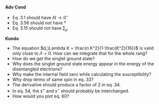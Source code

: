 **Adv Cond**

- Eq. 3.1 should have $\delta t \to 0^-$
- Eq. 3.56 should not have $\dagger$
- Eq. 3.15 should not have $\sum_\mu$

**Kondo**

- The equation $d_\Lambda K = \frac{n K^2}{1-\frac{K^2}{16}}$ is valid only close to $\Lambda=0$. How can we integrate that for the whole rang?
- How do we get the singlet ground state?
- Why does the singlet ground state energy appear in the energy of the disentangled electrions?
- Why make the internal field zero while calculating the susceptibility?
- Why drop terms of same spin in eq. 33?
- The derivative should produce a factor of 2 in eq. 34.
- In eq. 54, the $s^+$ and $s^-$ should probably be interchanged.
- How would you plot eq. 60?
